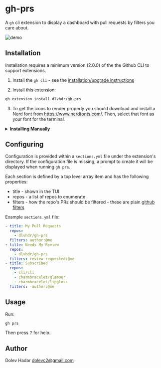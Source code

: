 # gh-prs

A `gh` cli extension to display a dashboard with pull requests by filters you care about.

![demo](https://github.com/dlvhdr/gh-prs/blob/8621183574c573e4077360b5027ffea70999b921/demo.gif)

## Installation

Installation requires a minimum version (2.0.0) of the the Github CLI to support extensions.

1. Install the `gh cli` - see the [installation/upgrade instructions](https://github.com/cli/cli#installation)

2. Install this extension:

```sh
gh extension install dlvhdr/gh-prs
```

3. To get the icons to render properly you should download and install a Nerd font from https://www.nerdfonts.com/.
Then, select that font as your font for the terminal.

<details>
    <summary><strong>Installing Manually</strong></summary>

> if you want to install this extension **manually**, do these steps:

1. clone repo
    ```bash
    # git
    git clone https://github.com/dlvhdr/gh-prs
    
    # github cli
    gh repo clone dlvhdr/gh-prs
    ```

2. cd to it
    ```bash
    cd gh-prs
    ```

3. install it locally
    ```bash
    gh extension install .
    ```
</details>

## Configuring

Configuration is provided within a `sections.yml` file under the extension's directory. If the configuration file is missing, a prompt to create it will be displayed when running `gh prs`.

Each section is defined by a top level array item and has the following properties:

- title - shown in the TUI
- repos - a list of repos to enumerate
- filters - how the repo's PRs should be filtered - these are plain [github filters](https://docs.github.com/en/search-github/searching-on-github/searching-issues-and-pull-requests)

Example `sections.yml` file:

```yml
- title: My Pull Requests
  repos:
    - dlvhdr/gh-prs
  filters: author:@me
- title: Needs My Review
  repos:
    - dlvhdr/gh-prs
  filters: review-requested:@me
- title: Subscribed
  repos:
    - cli/cli
    - charmbracelet/glamour
    - charmbracelet/lipgloss
  filters: -author:@me
```

## Usage

Run:

```sh
gh prs
```

Then press <kbd>?</kbd> for help.

## Author

Dolev Hadar dolevc2@gmail.com
